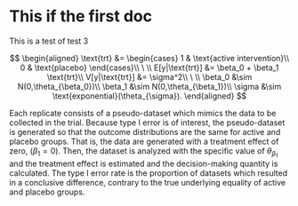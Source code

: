 <head><script type="text/javascript" id="MathJax-script" async
  src="https://cdn.jsdelivr.net/npm/mathjax@3/es5/tex-mml-chtml.js">
</script></head>

# This if the first doc

This is a test of test 3

$$
\begin{aligned}
\text{trt} &= \begin{cases}
1 & \text{active intervention}\\
0 & \text{placebo}
\end{cases}\\
\ \\
E[y|\text{trt}] &= \beta_0 + \beta_1 \text{trt}\\
V[y|\text{trt}] &= \sigma^2\\
\ \\
\beta_0 &\sim N(0,\theta_{\beta_0})\\
\beta_1 &\sim N(0,\theta_{\beta_1})\\
\sigma &\sim \text{exponential}(\theta_{\sigma}).
\end{aligned}
$$

Each replicate consists of a pseudo-dataset which mimics the data to be
collected in the trial. Because type I error is of interest, the
pseudo-dataset is generated so that the outcome distributions are the
same for active and placebo groups. That is, the data are generated with
a treatment effect of zero, (*β*<sub>1</sub> = 0). Then, the dataset is
analyzed with the specific value of *θ*<sub>*β*<sub>1</sub></sub> and
the treatment effect is estimated and the decision-making quantity is
calculated. The type I error rate is the proportion of datasets which
resulted in a conclusive difference, contrary to the true underlying
equality of active and placebo groups.
